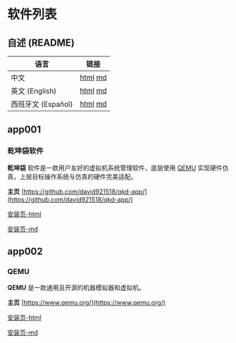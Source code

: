 # 软件列表

## 自述 (README)
| 语言 | 链接 |
|------|------|
| 中文 | [html](./index.html) [md](./README.md) |
| 英文 (English) | [html](./index.en.html) [md](./README.en.md) |
| 西班牙文 (Español) | [html](./index.es.html) [md](./README.es.md) |

## app001

### 乾坤袋软件

  **乾坤袋** 软件是一款用户友好的虚拟机系统管理软件，底层使用 [QEMU](https://www.qemu.org/) 实现硬件仿真，上层目标操作系统与仿真的硬件完美适配。

  **主页** [https://github.com/david921518/qkd-app/](https://github.com/david921518/qkd-app/)

  [安装页-html](./app001/index.html)

  [安装页-md](./app001/README.md)

## app002

### QEMU

  **QEMU** 是一款通用且开源的机器模拟器和虚拟机。

  **主页** [https://www.qemu.org/](https://www.qemu.org/)

  [安装页-html](./app002/index.html)

  [安装页-md](./app002/README.md)

